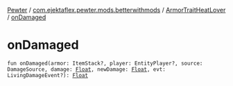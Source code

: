 [Pewter](../../index.md) / [com.ejektaflex.pewter.mods.betterwithmods](../index.md) / [ArmorTraitHeatLover](index.md) / [onDamaged](./on-damaged.md)

# onDamaged

`fun onDamaged(armor: ItemStack?, player: EntityPlayer?, source: DamageSource, damage: `[`Float`](https://kotlinlang.org/api/latest/jvm/stdlib/kotlin/-float/index.html)`, newDamage: `[`Float`](https://kotlinlang.org/api/latest/jvm/stdlib/kotlin/-float/index.html)`, evt: LivingDamageEvent?): `[`Float`](https://kotlinlang.org/api/latest/jvm/stdlib/kotlin/-float/index.html)